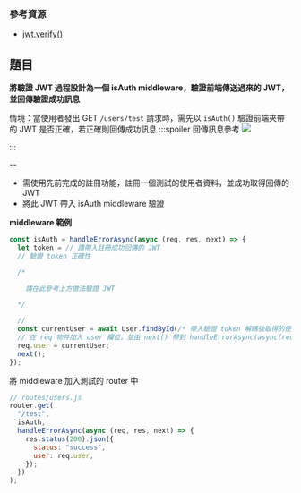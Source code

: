 ### 參考資源

- [jwt.verify()](https://github.com/auth0/node-jsonwebtoken#jwtverifytoken-secretorpublickey-options-callback)

## 題目

**將驗證 JWT 過程設計為一個 isAuth middleware，驗證前端傳送過來的 JWT，並回傳驗證成功訊息**

情境：當使用者發出 GET `/users/test` 請求時，需先以 `isAuth()` 驗證前端夾帶的 JWT 是否正確，若正確則回傳成功訊息
:::spoiler 回傳訊息參考
![](https://i.imgur.com/LKIZF8y.png)

:::

--

- 需使用先前完成的註冊功能，註冊一個測試的使用者資料，並成功取得回傳的 JWT
- 將此 JWT 帶入 isAuth middleware 驗證

**middleware 範例**

```javascript
const isAuth = handleErrorAsync(async (req, res, next) => {
  let token = // 請帶入註冊成功回傳的 JWT
  // 驗證 token 正確性

  /*

    請在此參考上方做法驗證 JWT

  */

  //
  const currentUser = await User.findById(/* 帶入驗證 token 解碼後取得的使用者 id */);
  // 在 req 物件加入 user 欄位，並由 next() 帶到 handleErrorAsync(async(req,res,next)=>{...})
  req.user = currentUser;
  next();
});
```

將 middleware 加入測試的 router 中

```javascript
// routes/users.js
router.get(
  "/test",
  isAuth,
  handleErrorAsync(async (req, res, next) => {
    res.status(200).json({
      status: "success",
      user: req.user,
    });
  })
);
```

